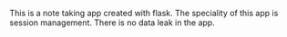 This is a note taking app created with flask. The speciality of this app is session management. There is no data leak in the app.